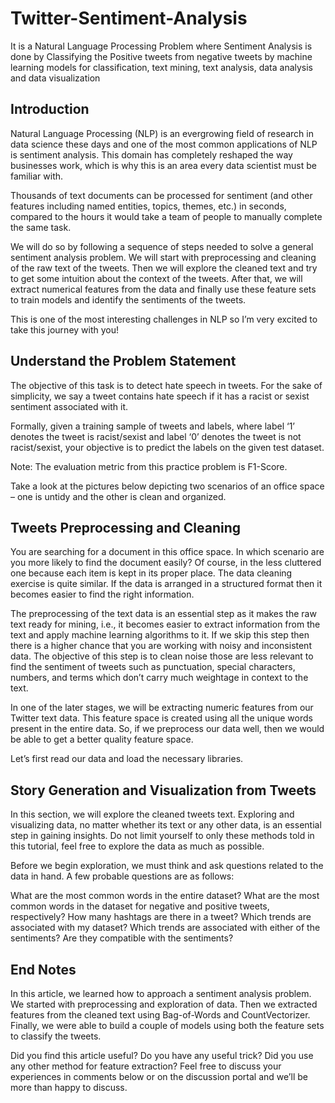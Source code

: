 # Twitter-Sentiment-Analysis

It is a Natural Language Processing Problem where Sentiment Analysis is done by Classifying the Positive tweets from negative tweets by machine learning models for 
classification, text mining, text analysis, data analysis and data visualization

## Introduction

Natural Language Processing (NLP) is an evergrowing field of research in data science these days and one of the most common applications of NLP is sentiment analysis.
This domain has completely reshaped the way businesses work, which is why this is an area every data scientist must be familiar with.

Thousands of text documents can be processed for sentiment (and other features including named entities, topics, themes, etc.) in seconds, compared to the hours
it would take a team of people to manually complete the same task.

We will do so by following a sequence of steps needed to solve a general sentiment analysis problem. We will start with preprocessing and cleaning of the raw text 
of the tweets. Then we will explore the cleaned text and try to get some intuition about the context of the tweets. After that, we will extract numerical features 
from the data and finally use these feature sets to train models and identify the sentiments of the tweets.

This is one of the most interesting challenges in NLP so I’m very excited to take this journey with you!

## Understand the Problem Statement

The objective of this task is to detect hate speech in tweets. For the sake of simplicity, we say a tweet contains hate speech if it has a racist or sexist 
sentiment associated with it.

Formally, given a training sample of tweets and labels, where label ‘1’ denotes the tweet is racist/sexist and label ‘0’ denotes the tweet is not racist/sexist, 
your objective is to predict the labels on the given test dataset.

Note: The evaluation metric from this practice problem is F1-Score.

Take a look at the pictures below depicting two scenarios of an office space – one is untidy and the other is clean and organized.

## Tweets Preprocessing and Cleaning

You are searching for a document in this office space. In which scenario are you more likely to find the document easily? Of course, in the less cluttered one 
because each item is kept in its proper place. The data cleaning exercise is quite similar. If the data is arranged in a structured format then it becomes easier to 
find the right information.

The preprocessing of the text data is an essential step as it makes the raw text ready for mining, i.e., it becomes easier to extract information from the text and 
apply machine learning algorithms to it. If we skip this step then there is a higher chance that you are working with noisy and inconsistent data. The objective of 
this step is to clean noise those are less relevant to find the sentiment of tweets such as punctuation, special characters, numbers, and terms which don’t carry much
weightage in context to the text.

In one of the later stages, we will be extracting numeric features from our Twitter text data. This feature space is created using all the unique words present in the
entire data. So, if we preprocess our data well, then we would be able to get a better quality feature space.

Let’s first read our data and load the necessary libraries.

## Story Generation and Visualization from Tweets

In this section, we will explore the cleaned tweets text. Exploring and visualizing data, no matter whether its text or any other data, is an essential step in 
gaining insights. Do not limit yourself to only these methods told in this tutorial, feel free to explore the data as much as possible.

Before we begin exploration, we must think and ask questions related to the data in hand. A few probable questions are as follows:

What are the most common words in the entire dataset? What are the most common words in the dataset for negative and positive tweets, respectively? 
How many hashtags are there in a tweet? 
Which trends are associated with my dataset? 
Which trends are associated with either of the sentiments? Are they compatible with the sentiments?

## End Notes

In this article, we learned how to approach a sentiment analysis problem. We started with preprocessing and exploration of data. Then we extracted features from the 
cleaned text using Bag-of-Words and CountVectorizer. Finally, we were able to build a couple of models using both the feature sets to classify the tweets.

Did you find this article useful? Do you have any useful trick? Did you use any other method for feature extraction? Feel free to discuss your experiences in comments 
below or on the discussion portal and we’ll be more than happy to discuss.
